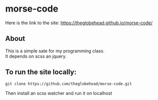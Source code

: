 # morse-code

Here is the link to the site: https://theglobehead.github.io/morse-code/  

## About

This is a simple sate for my programming class.  
It depends on scss an jquery.  

## To run the site locally:

```
git clone https://github.com/theglobehead/morse-code.git
```

Then install an scss watcher and run it on localhost
